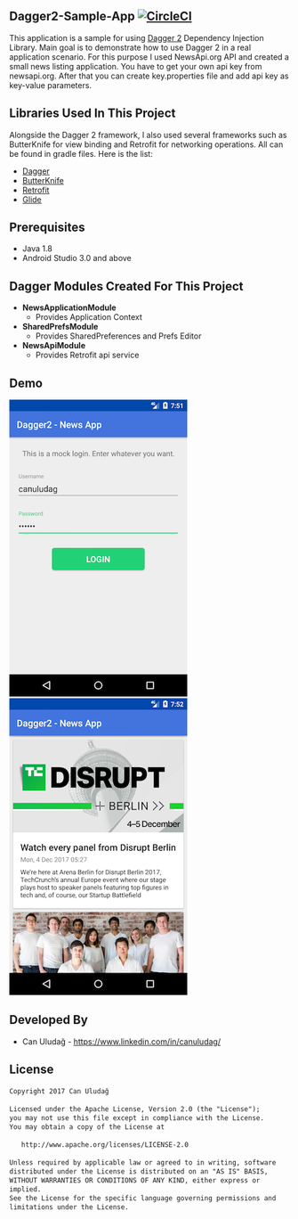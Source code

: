 Dagger2-Sample-App  [![CircleCI](https://circleci.com/gh/canuludag/Dagger2-Sample-App.svg?style=shield)](https://circleci.com/gh/canuludag/Dagger2-Sample-App)
--------------------
This application is a sample for using [Dagger 2][1] Dependency Injection Library. Main goal is to demonstrate how to use Dagger 2 in a real application scenario. For this purpose I used NewsApi.org API and created a small news listing application. You have to get your own api key from newsapi.org. After that you can create key.properties file and add api key as key-value parameters.

Libraries Used In This Project
------------------------------------
Alongside the Dagger 2 framework, I also used several frameworks such as ButterKnife for view binding and Retrofit for networking operations. All can be found in gradle files. Here is the list:
* [Dagger][1]
* [ButterKnife][2]
* [Retrofit][3]
* [Glide][4]

Prerequisites
-------------
* Java 1.8
* Android Studio 3.0 and above

Dagger Modules Created For This Project
-----------------------------------
* **NewsApplicationModule**
    * Provides Application Context
* **SharedPrefsModule**
    * Provides SharedPreferences and Prefs Editor
* **NewsApiModule**
    * Provides Retrofit api service

Demo
----
![](./art/login_screen.png)    ![](./art/news_list_screen.png)

Developed By
---------------
* Can Uludağ  - https://www.linkedin.com/in/canuludag/
 
License
----------
    Copyright 2017 Can Uludağ

    Licensed under the Apache License, Version 2.0 (the "License");
    you may not use this file except in compliance with the License.
    You may obtain a copy of the License at

       http://www.apache.org/licenses/LICENSE-2.0

    Unless required by applicable law or agreed to in writing, software
    distributed under the License is distributed on an "AS IS" BASIS,
    WITHOUT WARRANTIES OR CONDITIONS OF ANY KIND, either express or implied.
    See the License for the specific language governing permissions and
    limitations under the License.

[1]: https://github.com/google/dagger
[2]: https://github.com/JakeWharton/butterknife
[3]: http://square.github.io/retrofit/
[4]: https://github.com/bumptech/glide